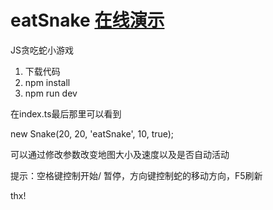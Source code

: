 # eatSnake  [在线演示](http://htmlpreview.github.io/?https://github.com/DMQ/eatSnake/master/snake.html)
JS贪吃蛇小游戏

1. 下载代码
2. npm install
3. npm run dev

在index.ts最后那里可以看到

new Snake(20, 20, 'eatSnake', 10, true);

可以通过修改参数改变地图大小及速度以及是否自动活动

提示：空格键控制开始/ 暂停，方向键控制蛇的移动方向，F5刷新

thx!
